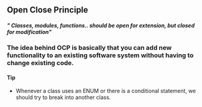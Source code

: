 ## Open Close Principle 

#### _" Classes, modules, functions.. should be open for extension, but closed for modification"_

### The idea behind OCP is basically that you can add new functionality to an existing software system without having to change existing code.  


#### Tip
- Whenever a class uses an ENUM or there is a conditional statement, 
we should try to break into another class.







